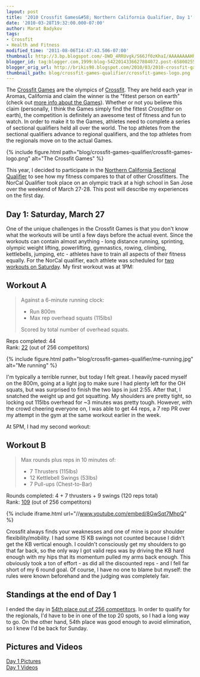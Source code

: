 ```yaml
---
layout: post
title: '2010 Crossfit Games&#58; Northern California Qualifier, Day 1'
date: '2010-03-28T19:32:00.000-07:00'
author: Marat Badykov
tags:
- Crossfit
- Health and Fitness
modified_time: '2011-08-06T14:47:43.506-07:00'
thumbnail: http://3.bp.blogspot.com/-DWD_4RRUvgk/S66Jf0zKhaI/AAAAAAAAHhE/ZpmkO75oyc4/s72-c/IMG_6766.JPG
blogger_id: tag:blogger.com,1999:blog-5422014336627804072.post-6580025543258299790
blogger_orig_url: http://brikis98.blogspot.com/2010/03/2010-crossfit-games-northern-california.html
thumbnail_path: blog/crossfit-games-qualifier/crossfit-games-logo.png
---
```


The [Crossfit Games](http://games2010.crossfit.com/) are the olympics of 
[Crossfit](http://crossfit.com/). They are held each year in Aromas, 
California and claim the winner is the "fittest person on earth" (check out 
[more info about the Games](http://games2010.crossfit.com/about/)). Whether or 
not you believe this claim (personally, I think the Games simply find the 
fittest *Crossfitter* on earth), the competition is definitely an awesome test 
of fitness and fun to watch. In order to make it to the Games, athletes need 
to complete a series of sectional qualifiers held all over the world. The top 
athletes from the sectional qualifiers advance to regional qualifiers, and the 
top athletes from the regionals move on to the actual Games. 

{% include figure.html path="blog/crossfit-games-qualifier/crossfit-games-logo.png" alt="The Crossfit Games" %}

This year, I decided to participate in the [Northern California Sectional 
Qualifier](http://games2010.crossfit.com/blog/2010/03/norcal_sectional_wods/) 
to see how my fitness compares to that of other Crossfitters. The NorCal 
Qualifier took place on an olympic track at a high school in San Jose over the 
weekend of March 27-28. This post will describe my experiences on the first 
day.

## Day 1: Saturday, March 27

One of the unique challenges in the Crossfit Games is that you don't know what 
the workouts will be until a few days before the actual event. Since the 
workouts can contain almost anything - long distance running, sprinting, 
olympic weight lifting, powerlifting, gymnastics, rowing, climbing, 
kettlebells, jumping, etc - athletes have to train all aspects of their 
fitness equally. For the NorCal qualifier, each athlete was scheduled for [two 
workouts on Saturday](http://games2010.crossfit.com/blog/2010/03/norcal_sectional_wods/). 
My first workout was at 1PM:

## Workout A

> Against a 6-minute running clock: 
> 
> * Run 800m 
> * Max rep overhead squats (115lbs) 
> 
> Scored by total number of overhead squats.

Reps completed: 44  
Rank: [22](http://scores2010.crossfit.com/scoring/r/353/) (out of 256 competitors) 

{% include figure.html path="blog/crossfit-games-qualifier/me-running.jpg" alt="Me running" %}

I'm typically a terrible runner, but today I felt great. I heavily 
paced myself on the 800m, going at a light jog to make sure I had plenty left 
for the OH squats, but was surprised to finish the two laps in just 2:55. 
After that, I snatched the weight up and got squatting. My shoulders are 
pretty tight, so locking out 115lbs overhead for ~3 minutes was pretty tough. 
However, with the crowd cheering everyone on, I was able to get 44 reps, a 7 
rep PR over my attempt in the gym at the same workout earlier in the week. 

At 5PM, I had my second workout: 

## Workout B

> Max rounds plus reps in 10 minutes of: 
> 
> * 7 Thrusters (115lbs) 
> * 12 Kettlebell Swings (53lbs) 
> * 7 Pull-ups (Chest-to-Bar)

Rounds completed: 4 + 7 thrusters + 9 swings (120 reps total)  
Rank: [109](http://scores2010.crossfit.com/scoring/r/354/) (out of 256 competitors) 

{% include iframe.html url="//www.youtube.com/embed/8GwSqt7MhpQ" %}

Crossfit always finds your weaknesses and one of mine is poor shoulder 
flexibility/mobility. I had some *15* KB swings not counted because I didn't 
get the KB vertical enough. I couldn't consciously get my shoulders to go that 
far back, so the only way I got valid reps was by driving the KB hard enough 
with my hips that its momentum pulled my arms back enough. This obviously took 
a ton of effort - as did all the discounted reps - and I fell far short of my 
6 round goal. Of course, I have no one to blame but myself: the rules were 
known beforehand and the judging was completely fair. 

## Standings at the end of Day 1

I ended the day in [54th place out of 256 
competitors](http://scores2010.crossfit.com/scoring/p/98/). In order to 
qualify for the regionals, I'd have to be in one of the top 20 spots, so I had 
a long way to go. On the other hand, 54th place was good enough to avoid 
elimination, so I knew I'd be back for Sunday. 

## Pictures and Videos 

[Day 1 Pictures](http://picasaweb.google.com/brikis98/CrossfitNorCalQualifierDay1)  
[Day 1 Videos](http://www.youtube.com/view_play_list?p=88440FD939DA840D) 